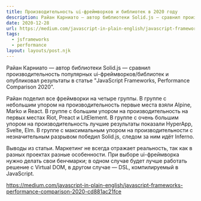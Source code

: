 ```yaml
---
title: Производительность ui-фреймворков и библиотек в 2020 году
description: Райан Карниато — автор библиотеки Solid.js — сравнил производительность популярных ui-фреймворков и библиотек
date: 2020-12-28
url: https://medium.com/javascript-in-plain-english/javascript-frameworks-performance-comparison-2020-cd881ac21fce
tags:
  - jsframeworks
  - performance
layout: layouts/post.njk
---
```

Райан Карниато — автор библиотеки Solid.js — сравнил производительность популярных ui-фреймворков/библиотек и опубликовал результаты в статье "JavaScript Frameworks, Performance Comparison 2020".

Райан поделил все фреймворки на четыре группы. В группе с небольшим упором на производительность первые места взяли Alpine, Marko и React. В группе с большим упором на производительность на первых местах Riot, Preact и LitElement. В группе с очень большим упором на производительность лучшие результаты показали HyperApp, Svelte, Elm. В группе с максимальным упором на производительности с незначительным разрывом победил Solid.js, следом за ним идёт Inferno.

Выводы из статьи. Маркетинг не всегда отражает реальность, так как в разных проектах разные особенности. При выборе ui-фреймворка нужно делать свои бенчмарки; в одном случае будет лучше работать решение с Virtual DOM, в другом случае — DSL, компилируемый в JavaScript. 

https://medium.com/javascript-in-plain-english/javascript-frameworks-performance-comparison-2020-cd881ac21fce
